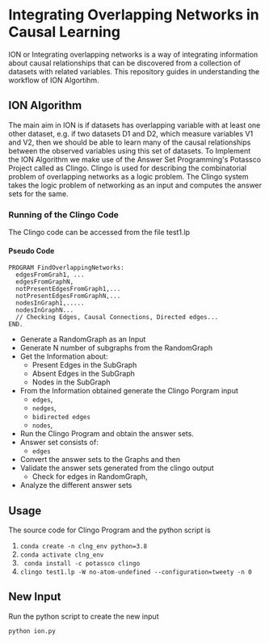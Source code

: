 # Integrating Overlapping Networks in Causal Learning

ION or Integrating overlapping networks is a way of integrating information about causal relationships that can be discovered from a collection of
datasets with related variables. This repository guides in understanding the workflow of ION Algortihm. 

## ION Algorithm

The main aim in ION is if datasets has overlapping variable with at least one other dataset, e.g. if two datasets D1 and D2, which measure variables V1 and V2, then we should be able to learn many of the causal relationships between the observed variables using this set of datasets.
To Implement the ION Algorithm we make use of the Answer Set Programming's Potassco Project called as Clingo. Clingo is used for describing the 
combinatorial problem of overlapping networks as a logic problem. The Clingo system takes the logic problem of networking as an input and computes the answer sets for the same. 

### Running of the Clingo Code

The Clingo code can be accessed from the file test1.lp 

#### Pseudo Code
```
PROGRAM FindOverlappingNetworks:
  edgesFromGrah1, ...
  edgesFromGraphN,
  notPresentEdgesFromGraph1,...
  notPresentEdgesFromGraphN,...
  nodesInGraph1,.....
  nodesInGraphN...
  // Checking Edges, Causal Connections, Directed edges...
END.
```
- Generate a RandomGraph as an Input
- Generate N number of subgraphs from the RandomGraph 
- Get the Information about:
  - Present Edges in the SubGraph
  - Absent Edges in the SubGraph
  - Nodes in the SubGraph
- From the Information obtained generate the Clingo Porgram input
  - `edges`,
  - `nedges`,
  - `bidirected edges`
  - `nodes`,
- Run the Clingo Program and obtain the answer sets.
- Answer set consists of: 
  - `edges`
- Convert the answer sets to the Graphs and then
- Validate the answer sets generated from the clingo output
  - Check for edges in RandomGraph,
- Analyze the different answer sets

## Usage

The source code for Clingo Program and the python script is 

1) `conda create -n clng_env python=3.8 `
2) ` conda activate clng_env `
3) ` conda install -c potassco clingo` 
4) `clingo test1.lp -W no-atom-undefined --configuration=tweety -n 0 `

## New Input

Run the python script to create the new input
```
python ion.py
```

